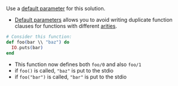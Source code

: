 <!--
This error is raised when the solution doesn't use default parameters
-->

Use a [default parameter](https://elixir-lang.org/getting-started/modules-and-functions.html#default-arguments) for this solution.

- [Default parameters](https://elixir-lang.org/getting-started/modules-and-functions.html#default-arguments) allows you to avoid writing duplicate function clauses for functions with different [arities](https://en.wikipedia.org/wiki/Arity).

```elixir
# Consider this function:
def foo(bar \\ "baz") do
  IO.puts(bar)
end
```

- This function now defines both `foo/0` and also `foo/1`
- if `foo()` is called, `"baz"` is put to the stdio
- if `foo("bar")` is called, `"bar"` is put to the stdio
